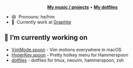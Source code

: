 <p align="center">
  <b><a href="https://balatero.com">My music / projects</a></b>
  •
  <b><a href="https://github.com/dbalatero/dotfiles">My dotfiles</a></b>
</p>

- 😄 &nbsp;Pronouns: he/him
- 📝 &nbsp;Currently work at [Graphite](https://graphite.dev)

## 🔭 I’m currently working on

* [VimMode.spoon](https://github.com/dbalatero/VimMode.spoon) - Vim motions everywhere in macOS
* [HyperKey.spoon](https://github.com/dbalatero/HyperKey.spoon) - Pretty hotkey menu for Hammerspoon
* [dotfiles](https://github.com/dbalatero/dotfiles) - dotfiles for tmux, neovim, hammerspoon, zsh
